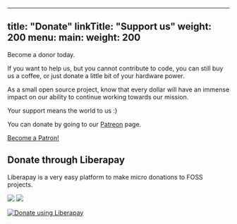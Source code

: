 
---
title: "Donate"
linkTitle: "Support us"
weight: 200
menu:
  main:
    weight: 200
---


Become a donor today.

If you want to help us, but you cannot contribute to code, you can still buy us a coffee, or just donate a little bit of your hardware power.

As a small open source project, know that every dollar will have an immense impact on our ability to continue working towards our mission.

Your support means the world to us :)

You can donate by going to our [Patreon](https://www.patreon.com/mocaccinoos?fan_landing=true) page.

<a href="https://www.patreon.com/bePatron?u=11620572" data-patreon-widget-type="become-patron-button">Become a Patron!</a><script async src="https://c6.patreon.com/becomePatronButton.bundle.js"></script>

## Donate through Liberapay

Liberapay is a very easy platform to make micro donations to FOSS projects.

<img src="https://img.shields.io/liberapay/patrons/MocaccinoOS.svg?logo=liberapay"> <img src="https://img.shields.io/liberapay/receives/MocaccinoOS.svg?logo=liberapay">

<script src="https://liberapay.com/MocaccinoOS/widgets/button.js"></script>
<noscript><a href="https://liberapay.com/MocaccinoOS/donate"><img alt="Donate using Liberapay" src="https://liberapay.com/assets/widgets/donate.svg"></a></noscript>
